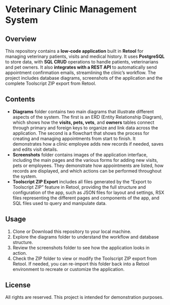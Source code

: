 # Veterinary Clinic Management System

## Overview
This repository contains a **low‐code application** built in **Retool** for managing veterinary patients, visits and medical history. It uses **PostgreSQL** to store data, with **SQL CRUD** operations to handle patients, veterinarians and pet owners. It also **integrates with a REST API** to automatically send appointment confirmation emails, streamlining the clinic’s workflow. The project includes database diagrams, screenshots of the application and the complete Toolscript ZIP export from Retool.

## Contents
* **Diagrams** folder contains two main diagrams that illustrate different aspects of the system. The first is an ERD (Entity Relationship Diagram), which shows how the **visits, pets, vets**, and **owners** tables connect through primary and foreign keys to organize and link data across the application. The second is a flowchart that shows the process for creating and managing appointments from start to finish. It demonstrates how a clinic employee adds new records if needed, saves and edits visit details. 
* **Screenshots** folder contains images of the application interface, including the main pages and the various forms for adding new visits, pets or employees. They demonstrate how appointments are listed, how records are displayed, and which actions can be performed throughout the system.
* **Toolscript ZIP Export** includes all files generated by the “Export to Toolscript ZIP” feature in Retool, providing the full structure and configuration of the app, such as JSON files for layout and settings, RSX files representing the different pages and components of the app, and SQL files used to query and manipulate data.

## Usage
1. Clone or Download this repository to your local machine.
2. Explore the diagrams folder to understand the workflow and database structure.
3. Review the screenshots folder to see how the application looks in action.
4. Check the ZIP folder to view or modify the Toolscript ZIP export from Retool. If needed, you can re-import this folder back into a Retool environment to recreate or customize the application.

## License
All rights are reserved. This project is intended for demonstration purposes.
